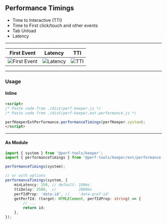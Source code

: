 Performance Timings
-------------------
- Time to Interactive (TTI)
- Time to First click/touch and other events
- Tab Unload
- Latency

---

First Event|Latency|TTI
---|---|---
![First Event](https://cdn-images-1.medium.com/max/2400/1*Ma8s5-HtSPe_xMrMam3bDg.png)|![Latency](https://cdn-images-1.medium.com/max/2600/1*5o4-B9ZIJcPwcXViXUdygw.png)|![TTI](https://cdn-images-1.medium.com/max/2000/1*oD3LbhOO6YKrTNkKLBt_CQ.png)

---

### Usage

#### Inline

```html
<script>
/* Paste code from ./dist/perf-keeper.js */
/* Paste code from ./dist/perf-keeper.ext.performance.js */

perfKeeperExtPerformance.performanceTimings(perfKeeper.system);
</script>
```

---

#### As Module

```ts
import { system } from '@perf-tools/keeper';
import { performanceTimings } from '@perf-tools/keeper/ext/performance';

performanceTimings(system);

// or with options
performanceTimings(system, {
	minLatency: 150, // default: 100ms
	ttiDelay: 2500,  //          2000ms
	perfIdProp: 'data-id', //    'data-pref-id'
	getPerfId: (target: HTMLElement, perfIdProp: string) => {
		// ...
		return id;
	},
});
```
